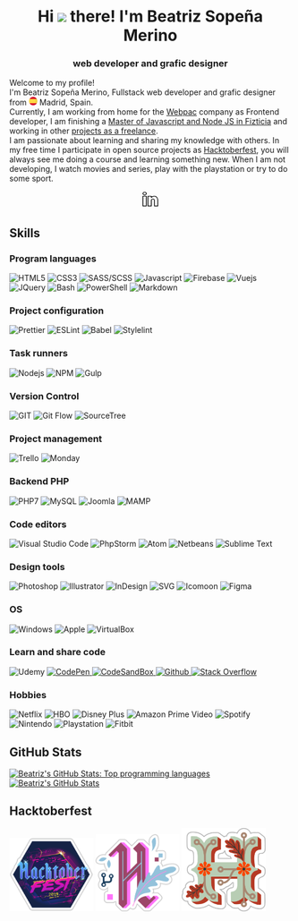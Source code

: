 <div align="center">
	<h1>
		Hi <img src="https://media.giphy.com/media/hvRJCLFzcasrR4ia7z/giphy.gif" width="25px"> there! I'm Beatriz Sopeña Merino
	</h1>
	<h3>
		web developer and grafic designer
	</h3>
</div>


<div id="description">
	<div>
		<p>
			Welcome to my profile!
			<br>
			I'm Beatriz Sopeña Merino, Fullstack web developer and grafic designer from <img src="./README/images/icons/flag-es.svg" alt="Spain" width="15px"> Madrid, Spain.
			<br>
			Currently, I am working from home for the <a href="https://www.webpac.com/" target="_blank" rel="noopener noreferrer">Webpac</a> company as Frontend developer, I am finishing a <a href="https://github.com/beatrizsmerino/exercises-javascript-node" target="_blank" rel="noopener noreferrer">Master of Javascript and Node JS in Fizticia</a> and working in other <a href="https://www.crcanine.com/" target="_blank" rel="noopener noreferrer">projects as a freelance</a>.
			<br>
			I am passionate about learning and sharing my knowledge with others. In my free time I participate in open source projects as <a href="https://hacktoberfest.digitalocean.com/" target="_blank" rel="noopener noreferrer">Hacktoberfest</a>, you will always see me doing a course and learning something new. When I am not developing, I watch movies and series, play with the playstation or try to do some sport.
		</p>
	</div>
	<div align="center">
		<p>
			<a href="https://www.linkedin.com/in/beatrizsmerino/" target="_blank" rel="noopener noreferrer">
				<img src="./README/images/icons/linkedin.gif" alt="Beatriz`s Linkedin" width="30px"/>
			</a>
		</p>
	</div>
</div>


<div id="skills">
	<h2>
		Skills
	</h2>
	<h3>
		Program languages
	</h3>
	<p>
		<img src="https://img.shields.io/badge/-HTML5-E34F26?style=for-the-badge&logo=html5&logoColor=ffffff" alt="HTML5" />
		<img src="https://img.shields.io/badge/-Css3-2173F6?style=for-the-badge&logo=css3&logoColor=ffffff" alt="CSS3" />
		<img src="https://img.shields.io/badge/-SASS/SCSS-CC6699?style=for-the-badge&logo=sass&logoColor=ffffff" alt="SASS/SCSS" />
		<img src="https://img.shields.io/badge/-Javascript-F7DF1E?style=for-the-badge&logo=javascript&logoColor=000000" alt="Javascript" />
		<img src="https://img.shields.io/badge/-Firebase-FFCA28?style=for-the-badge&logo=firebase&logoColor=ffffff" alt="Firebase" />
		<img src="https://img.shields.io/badge/-Vue-3FB280?style=for-the-badge&logo=Vue.js&logoColor=ffffff" alt="Vuejs" />
		<img src="https://img.shields.io/badge/-JQuery-183353?style=for-the-badge&logo=JQuery&logoColor=ffffff" alt="JQuery" />
		<img src="https://img.shields.io/badge/Bash-3D4648?style=for-the-badge&logo=gnu-bash&logoColor=ffffff" alt="Bash" />
		<img src="https://img.shields.io/badge/PowerShell-5391FE?style=for-the-badge&logo=PowerShell&logoColor=ffffff" alt="PowerShell" />
		<img src="https://img.shields.io/badge/-Markdown-000000?style=for-the-badge&logo=Markdown&logoColor=ffffff" alt="Markdown" />
	</p>
</div>


<div>
	<h3>
		Project configuration
	</h3>
	<p>
		<img src="https://img.shields.io/badge/-Prettier-1A2B34?style=for-the-badge&logo=prettier&logoColor=ffffff" alt="Prettier" />
		<img src="https://img.shields.io/badge/-ESLint-4B32C3?style=for-the-badge&logo=eslint&logoColor=ffffff" alt="ESLint" />
		<img src="https://img.shields.io/badge/-babel-F9DC3E?style=for-the-badge&logo=babel&logoColor=000000" alt="Babel" />
		<img src="https://img.shields.io/badge/-stylelint-263238?style=for-the-badge&logo=stylelint&logoColor=ffffff" alt="Stylelint" />
	</p>
</div>


<div id="task-runners">
	<h3>
		Task runners
	</h3>
	<p>
		<img src="https://img.shields.io/badge/-Nodejs-43853d?style=for-the-badge&logo=Node.js&logoColor=ffffff" alt="Nodejs" />
		<img src="https://img.shields.io/badge/-NPM-CB3837?style=for-the-badge&logo=npm&logoColor=ffffff" alt="NPM" />
		<img src="https://img.shields.io/badge/-Gulp-D34A47?style=for-the-badge&logo=gulp&logoColor=ffffff" alt="Gulp" />
	</p>
</div>


<div id="version-control">
	<h3>
		Version Control
	</h3>
	<p>
		<img src="https://img.shields.io/badge/-Git-F14E32?style=for-the-badge&logo=git&logoColor=ffffff" alt="GIT" />
		<img src="https://img.shields.io/badge/-Git Flow-0288A6?style=for-the-badge&logo=git&logoColor=ffffff" alt="Git Flow" />
		<img src="https://img.shields.io/badge/-SourceTree-0047B3?style=for-the-badge&logo=Atlassian&logoColor=ffffff" alt="SourceTree" />
	</p>
</div>


<div id="project-management">
	<h3>
		Project management
	</h3>
	<p>
		<img src="https://img.shields.io/badge/-Trello-2D70C1?style=for-the-badge&logo=Trello&logoColor=ffffff" alt="Trello" />
		<img src="https://img.shields.io/badge/-Monday-D80764?style=for-the-badge&logo=Monday&logoColor=ffffff" alt="Monday" />
	</p>
</div>


<div id="backend">
	<h3>
		Backend PHP
	</h3>
	<p>
		<img src="https://img.shields.io/badge/-PHP7-5F82BB?style=for-the-badge&logo=PHP&logoColor=ffffff" alt="PHP7" />
		<img src="https://img.shields.io/badge/-MySQL-F29111?style=for-the-badge&logo=MySQL&logoColor=00758F" alt="MySQL" />
		<img src="https://img.shields.io/badge/-Joomla-2E739E?style=for-the-badge&logo=Joomla&logoColor=ffffff" alt="Joomla" />
		<img src="https://img.shields.io/badge/-Mamp-707072?style=for-the-badge&logo=tool&logoColor=707072" alt="MAMP" />
	</p>
</div>


<div id="editors">
	<h3>
		Code editors
	</h3>
	<p>
		<img src="https://img.shields.io/badge/-Visual Studio Code-005BA4?style=for-the-badge&logo=Visual+Studio+Code&logoColor=ffffff" alt="Visual Studio Code" />
		<img src="https://img.shields.io/badge/-PhpStorm-7A59F7?style=for-the-badge&logo=JetBrains&logoColor=ffffff" alt="PhpStorm" />
		<img src="https://img.shields.io/badge/-Atom-5CB4AF?style=for-the-badge&logo=Atom&logoColor=ffffff" alt="Atom" />
		<img src="https://img.shields.io/badge/-Netbeans-1B6AC6?style=for-the-badge&logo=Apache-Netbeans&logoColor=ffffff" alt="Netbeans" />
		<img src="https://img.shields.io/badge/-Sublime Text-222222?style=for-the-badge&logo=Sublime+Text&logoColor=FF9800" alt="Sublime Text" />
	</p>
</div>


<div id="tools">
	<h3>
		Design tools
	</h3>
	<p>
		<img src="https://img.shields.io/badge/-Photoshop-31A8FF?style=for-the-badge&logo=Adobe-Photoshop&logoColor=ffffff" alt="Photoshop" />
		<img src="https://img.shields.io/badge/-Illustrator-FF9A00?style=for-the-badge&logo=Adobe-Illustrator&logoColor=ffffff" alt="Illustrator" />
		<img src="https://img.shields.io/badge/-InDesign-EE3D8F?style=for-the-badge&logo=Adobe-InDesign&logoColor=ffffff" alt="InDesign" />
		<img src="https://img.shields.io/badge/-SVG-F6AB3A?style=for-the-badge&logo=svg&logoColor=000000" alt="SVG" />
		<img src="https://img.shields.io/badge/-Icomoon-825794?&style=for-the-badge&logo=Icomoon&logoColor=ffffff" alt="Icomoon" />
		<img src="https://img.shields.io/badge/-Figma-F24E1D?&style=for-the-badge&logo=Figma&logoColor=ffffff" alt="Figma" />
	</p>
</div>


<div id="operating-system">
	<h3>
		OS
	</h3>
	<p>
		<img src="https://img.shields.io/badge/-Windows-0078D6?style=for-the-badge&logo=Windows&logoColor=ffffff" alt="Windows" />
		<img src="https://img.shields.io/badge/-Mac-999999?style=for-the-badge&logo=apple&logoColor=ffffff" alt="Apple" />
		<img src="https://img.shields.io/badge/-VirtualBox-183A61?style=for-the-badge&logo=virtualbox&logoColor=ffffff" alt="VirtualBox" />
	</p>
</div>


<div id="learn-share-code">
	<h3>
		Learn and share code
	</h3>
	<p>
		<img src="https://img.shields.io/badge/-Udemy-EC5252?&style=for-the-badge&logo=Udemy&logoColor=ffffff" alt="Udemy" />
		<a href="https://codepen.io/beatrizsmerino/" target="_blank" rel="noopener noreferrer">
			<img src="https://img.shields.io/badge/-Codepen-47cf73?&style=for-the-badge&logo=Codepen&logoColor=ffffff" alt="CodePen" />
		</a>
		<a href="https://codesandbox.io/u/beatrizsmerino" target="_blank" rel="noopener noreferrer">
			<img src="https://img.shields.io/badge/-CodeSandBox-204056?style=for-the-badge&logo=CodeSandBox&logoColor=ffffff" alt="CodeSandBox" />
		</a>
		<a href="https://github.com/beatrizsmerino" target="_blank" rel="noopener noreferrer">
			<img src="https://img.shields.io/badge/-Github-181717?style=for-the-badge&logo=Github&logoColor=ffffff" alt="Github" />
		</a>
		<a href="https://stackoverflow.com/users/10855837/beatrizsmerino" target="_blank" rel="noopener noreferrer">
			<img src="https://img.shields.io/badge/-Stack Overflow-FE7A16?style=for-the-badge&logo=Stackoverflow&logoColor=ffffff" alt="Stack Overflow" />
		</a>
	</p>
</div>


<div id="hobbies">
	<h3>
		Hobbies
	</h3>
	<p>
		<img src="https://img.shields.io/badge/-Netflix-E50914?&style=for-the-badge&logo=netflix&logoColor=ffffff" alt="Netflix" />
		<img src="https://img.shields.io/badge/-HBO-000000?&style=for-the-badge&logo=HBO&logoColor=ffffff" alt="HBO" />
		<img src="https://img.shields.io/badge/-DisneyPlus-214396?&style=for-the-badge&logo=Disney&logoColor=ffffff" alt="Disney Plus" />
		<img src="https://img.shields.io/badge/-Amazon Prime Video-0F79AF?&style=for-the-badge&logo=Amazon&?logoWidth=40&logoColor=ffffff" alt="Amazon Prime Video" />
		<img src="https://img.shields.io/badge/-Spotify-000000?&style=for-the-badge&message=Spotify&color=222222&logo=Spotify&logoColor=1ED760" alt="Spotify" />
		<img src="https://img.shields.io/badge/-Nintendo-E60011?&style=for-the-badge&logo=nintendo&logoColor=ffffff" alt="Nintendo" />
		<img src="https://img.shields.io/badge/-Playstation-003791?&style=for-the-badge&logo=Playstation&logoColor=ffffff" alt="Playstation" />
		<img src="https://img.shields.io/badge/-Fitbit-00B0B9?&style=for-the-badge&logo=Fitbit&logoColor=ffffff" alt="Fitbit" />
	</p>
</div>


<div id="github-stats">
	<h2>
		GitHub Stats
	</h2>
	<p>
		<a href="https://github.com/beatrizsmerino/" target="_blank" rel="noopener noreferrer">
			<img src="https://github-readme-stats.vercel.app/api/top-langs/?username=beatrizsmerino&hide=html&theme=vue-dark&show_icons=true"
				alt="Beatriz's GitHub Stats: Top programming languages"/>
		</a>
		<a href="https://github.com/beatrizsmerino/" target="_blank" rel="noopener noreferrer">
			<img src="https://github-readme-stats.vercel.app/api?username=beatrizsmerino&count_private=true&theme=vue-dark&show_icons=true"
				alt="Beatriz's GitHub Stats"/>
		</a>
	</p>
</div>


<div id="hacktoberfest">
	<h2>
		Hacktoberfest
	</h2>
	<p>
		<img src="./README/images/hacktoberfest/hacktoberfest-2019.png" alt="Hacktoberfest 2019" width="150px"/>
		<img src="./README/images/hacktoberfest/hacktoberfest-2020.png" alt="Hacktoberfest 2020" width="150px"/>
		<img src="./README/images/hacktoberfest/hacktoberfest-2021.png" alt="Hacktoberfest 2021" width="150px"/>
	</p>
</div>